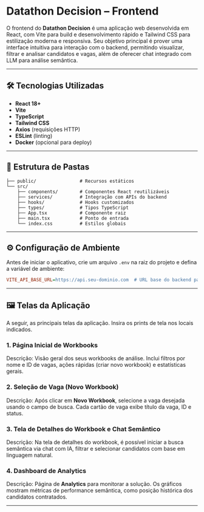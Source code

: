 # Datathon Decision – Frontend

O frontend do **Datathon Decision** é uma aplicação web desenvolvida em React, com Vite para build e desenvolvimento rápido e Tailwind CSS para estilização moderna e responsiva. Seu objetivo principal é prover uma interface intuitiva para interação com o backend, permitindo visualizar, filtrar e analisar candidatos e vagas, além de oferecer chat integrado com LLM para análise semântica.

---

## 🛠 Tecnologias Utilizadas

- **React 18+**
- **Vite**
- **TypeScript**
- **Tailwind CSS**
- **Axios** (requisições HTTP)
- **ESLint** (linting)
- **Docker** (opcional para deploy)

---

## 📁 Estrutura de Pastas

```
├── public/                # Recursos estáticos
└── src/
    ├── components/        # Componentes React reutilizáveis
    ├── services/          # Integração com APIs do backend
    ├── hooks/             # Hooks customizados
    ├── types/             # Tipos TypeScript
    ├── App.tsx            # Componente raiz
    ├── main.tsx           # Ponto de entrada
    └── index.css          # Estilos globais
```

---

## ⚙️ Configuração de Ambiente

Antes de iniciar o aplicativo, crie um arquivo `.env` na raiz do projeto e defina a variável de ambiente:

```ini
VITE_API_BASE_URL=https://api.seu-dominio.com  # URL base do backend para onde o frontend fará requisições
```

---

## 🖼️ Telas da Aplicação

A seguir, as principais telas da aplicação. Insira os prints de tela nos locais indicados.

### 1. Página Inicial de Workbooks

Descrição: Visão geral dos seus workbooks de análise. Inclui filtros por nome e ID de vagas, ações rápidas (criar novo workbook) e estatísticas gerais.



### 2. Seleção de Vaga (Novo Workbook)

Descrição: Após clicar em **Novo Workbook**, selecione a vaga desejada usando o campo de busca. Cada cartão de vaga exibe título da vaga, ID e status.



### 3. Tela de Detalhes do Workbook e Chat Semântico

Descrição: Na tela de detalhes do workbook, é possível iniciar a busca semântica via chat com IA, filtrar e selecionar candidatos com base em linguagem natural.



### 4. Dashboard de Analytics

Descrição: Página de **Analytics** para monitorar a solução. Os gráficos mostram métricas de performance semântica, como posição histórica dos candidatos contratados.



---

